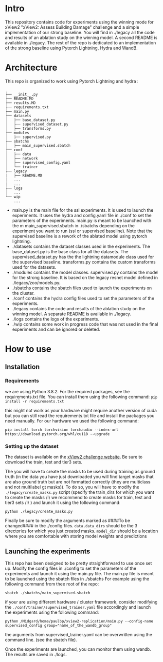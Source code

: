 # Intro
This repository contains code for experiments using the winning mode for xView2  "xView2: Assess Building Damage" challenge and a simple implementation of our strong baseline. 
You will find in ./legacy all the code and results of an ablation study on the winning model. A second README is available in ./legacy. The rest of the repo is dedicated to an implementation of the strong baseline using Pytorch Lightning, Hydra and WandB.

# Architecture
This repo is organized to work using Pytorch Lightning and hydra :
```
.
├── __init__.py
├── README.MD
├── results.MD
├── requirements.txt
├── main.py
├── datasets
│   ├── base_dataset.py
│   ├── supervised_dataset.py
│   ├── transforms.py
├── modules
│   ├── supervised.py
├── sbatchs
│   ├── main_supervised.sbatch
├── conf
│   ├── data
│   ├── network
│   ├── supervised_config.yaml
│   └── trainer
├── legacy
|   ├── README.MD
│   ...
|   ...
├── logs
│   ...
└── wip
    ...
```

- main.py is the main file for the ssl experiments. It is used to launch the experiments. It uses the hydra and config.yaml file in ./conf to set the parameters of the experiments. main.py is meant to be launched with the m main_supervised.sbatch in ./sbatchs depending on the experiment you want to run (ssl or supervised baseline). Note that the supervised baseline is a rework of the ablated model using pytorch lightning.
- ./datasets contains the dataset classes used in the experiments. The base_dataset.py is the base class for all the datasets. The supervised_dataset.py has the  the lightning datamodule class used for the supervised baseline. transforms.py contains the custom transforms used for the datasets.
- ./modules contains the model classes. supervised.py contains the model for the strong baseline. It is based on the legacy resnet model defined in ./legacy/zoo/models.py.
- ./sbatchs contains the sbatch files used to launch the experiments on the cluster.
- ./conf contains the hydra config files used to set the parameters of the experiments.
- ./legacy contains the code and results of the ablation study on the winning model. A separate README is available in ./legacy.
- ./logs contains the logs of the experiments.
- ./wip contains some work in progress code that was not used in the final experiments and can be ignored or deleted.

# How to use
## Installation
### Requirements
we are using Python 3.8.2. For the required packages, see the requirements.txt file. You can install them using the following command:
```pip install -r requirements.txt```

this might not work as your hardware might require another version of cuda but you can still read the requirements.txt file and install the packages you need manually. For our hardware we used the following command:

```pip install torch torchvision torchaudio --index-url https://download.pytorch.org/whl/cu118 --upgrade```
### Setting up the dataset

The dataset is available on the [xView2 challenge website](https://xview2.org/). Be sure to download the train, test and tier3 sets.

The you will have to create the masks to be used during training as ground truth (in the data you have just downloaded you will find target masks that are also ground truth but are not formatted correctly (they are multiclass and not multilabel gt masks)). To do so, you will have to modify the `./legacy/create_masks.py` script (specify the train_dirs for which you want to create the masks /!\ we recommend to create masks for train, test and tier3 sets /!\ ) and launch it using the following command:

```python ./legacy/create_masks.py```

Finally be sure to modify the arguments marked as ####To be changed#### in the ./config files. `data.data_dirs` should be the 3 directories for which you just created masks. `model_dir` should be a location where you are comfortable with storing model weights and predictions


## Launching the experiments 

This repo has been designed to be pretty straightforward to use once set up. Modify the config files in ./config to set the parameters of the experiments and launch it using the main.py file. The main.py file is meant to be launched using the sbatch files in ./sbatchs For example using the following command from thee root of the repo:

```sbatch ./sbatchs/main_supervised.sbatch ```

if your are using different hardware / cluster framework, consider modifying the `./conf/trainer/supervised_trainer.yaml` file accordingly and launch the experiments using the following command:

```python /Midgard/home/paulbp/xview2-replication/main.py --config-name supervised_config group="name_of_the_wandb_group"```

the arguments from supervised_trainer.yaml can be overwritten using the command line. (see the sbatch file).

Once the experiments are launched, you can monitor them using wandb. The results are saved in ./logs.
